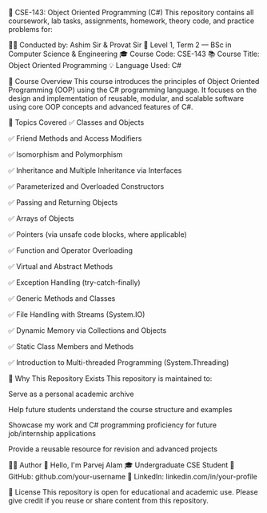 📘 CSE-143: Object Oriented Programming (C#)
This repository contains all coursework, lab tasks, assignments, homework, theory code, and practice problems for:

🧑‍🏫 Conducted by: Ashim Sir & Provat Sir
🏫 Level 1, Term 2 — BSc in Computer Science & Engineering
🎓 Course Code: CSE-143
📚 Course Title: Object Oriented Programming
💡 Language Used: C#

📖 Course Overview
This course introduces the principles of Object Oriented Programming (OOP) using the C# programming language. It focuses on the design and implementation of reusable, modular, and scalable software using core OOP concepts and advanced features of C#.

🧩 Topics Covered
✅ Classes and Objects

✅ Friend Methods and Access Modifiers

✅ Isomorphism and Polymorphism

✅ Inheritance and Multiple Inheritance via Interfaces

✅ Parameterized and Overloaded Constructors

✅ Passing and Returning Objects

✅ Arrays of Objects

✅ Pointers (via unsafe code blocks, where applicable)

✅ Function and Operator Overloading

✅ Virtual and Abstract Methods

✅ Exception Handling (try-catch-finally)

✅ Generic Methods and Classes

✅ File Handling with Streams (System.IO)

✅ Dynamic Memory via Collections and Objects

✅ Static Class Members and Methods

✅ Introduction to Multi-threaded Programming (System.Threading)

🎯 Why This Repository Exists
This repository is maintained to:

Serve as a personal academic archive

Help future students understand the course structure and examples

Showcase my work and C# programming proficiency for future job/internship applications

Provide a reusable resource for revision and advanced projects

👨‍💻 Author
👋 Hello, I'm Parvej Alam
🎓 Undergraduate CSE Student
🔗 GitHub: github.com/your-username
🔗 LinkedIn: linkedin.com/in/your-profile

📄 License
This repository is open for educational and academic use. Please give credit if you reuse or share content from this repository.



